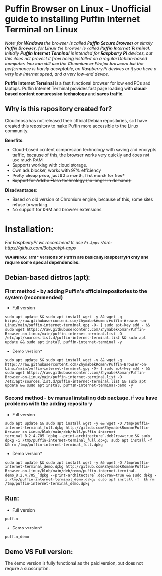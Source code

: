 # Puffin Browser on Linux - Unofficial guide to installing Puffin Internet Terminal on Linux
_Note: for **Windows** the browser is called **Puffin Secure Browser** or simply **Puffin Browser**, for **Linux** the browser is called **Puffin Internet Terminal**. Initially **Puffin Internet Terminal** is intended for **Raspberry Pi** devices, but this does not prevent it from being installed on a regular Debian-based computer.
You can still use the Chromium or Firefox browsers but the performance is barely acceptable, on Raspberry Pi devices or if you have a very low Internet speed, and a very low-end device._

**Puffin Internet Terminal** is a fast functional browser for low end PCs and laptops. Puffin Internet Terminal provides fast page loading with **cloud-based content compression technology** and **saves traffic**.

## Why is this repository created for?
Cloudmosa has not released their official Debian repositories, so I have created this repository to make Puffin more accessible to the Linux community.

**Benefits**:
- Cloud-based content compression technology with saving and encrypts traffic, because of this, the browser works very quickly and does not use much RAM
- Supports working with cloud storage.
- Own ads blocker, works with 97% efficiency
- Pretty cheap price, just $2 a month, first month for free*
- ~~Support for Adobe Flash technology (no longer in demand).~~

**Disadvantages**:
- Based on old version of Chromium engine, because of this, some sites refuse to working.
- No support for DRM and browser extensions

# Installation:
*For RaspberryPI we recommend to use `Pi-Apps` store: https://github.com/Botspot/pi-apps*

**WARNING: arm\* versions of Puffin are basically RaspberryPI only and require some special dependencies.**

## Debian-based distros (apt):
###  First method - by adding Puffin's official repositories to the system (recommended)
- Full version
```
sudo apt update && sudo apt install wget -y && wget -q https://raw.githubusercontent.com/ZhymabekRoman/Puffin-Browser-on-Linux/main/puffin-internet-terminal.gpg -O- | sudo apt-key add - && sudo wget https://raw.githubusercontent.com/ZhymabekRoman/Puffin-Browser-on-Linux/main/puffin-internet-terminal.list -O /etc/apt/sources.list.d/puffin-internet-terminal.list && sudo apt update && sudo apt install puffin-internet-terminal -y
```
- Demo version*
```
sudo apt update && sudo apt install wget -y && wget -q https://raw.githubusercontent.com/ZhymabekRoman/Puffin-Browser-on-Linux/main/puffin-internet-terminal.gpg -O- | sudo apt-key add - && sudo wget https://raw.githubusercontent.com/ZhymabekRoman/Puffin-Browser-on-Linux/main/puffin-internet-terminal.list -O /etc/apt/sources.list.d/puffin-internet-terminal.list && sudo apt update && sudo apt install puffin-internet-terminal-demo -y
```
### Second method - by manual installing deb package, if you have problems with the adding repository 
- Full version
```
sudo apt update && sudo apt install wget -y && wget -O /tmp/puffin-internet-terminal_full.dpkg http://github.com/ZhymabekRoman/Puffin-Browser-on-Linux/blob/main/deb/full/puffin-internet-terminal_8.2.4.705_`dpkg --print-architecture`.deb?raw=true && sudo dpkg -i /tmp/puffin-internet-terminal_full.dpkg; sudo apt install -f  && rm /tmp/puffin-internet-terminal_full.dpkg
```
- Demo version*
```
sudo apt update && sudo apt install wget -y && wget -O /tmp/puffin-internet-terminal_demo.dpkg http://github.com/ZhymabekRoman/Puffin-Browser-on-Linux/blob/main/deb/demo/puffin-internet-terminal-demo_8.2.4.705_`dpkg --print-architecture`.deb?raw=true && sudo dpkg -i /tmp/puffin-internet-terminal_demo.dpkg; sudo apt install -f  && rm /tmp/puffin-internet-terminal_demo.dpkg
```

## Run:
- Full version
```
puffin
```
- Demo version*
```
puffin_demo
```

## Demo VS Full version:
The demo version is fully functional as the paid version, but does not require a subscription.
